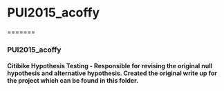 
# PUI2015_acoffy
=======
### PUI2015_acoffy

#### Citibike Hypothesis Testing - Responsible for revising the original null hypothesis and alternative hypothesis. Created the original write up for the project which can be found in this folder. 

